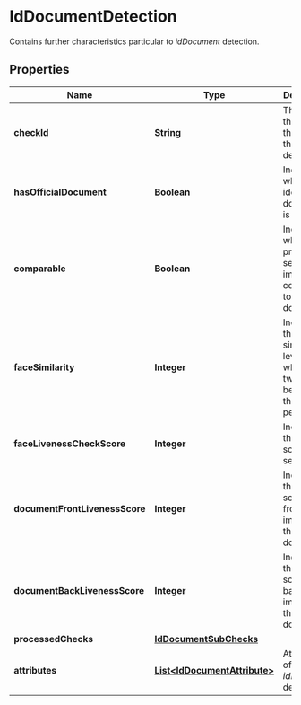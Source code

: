 

# IdDocumentDetection

Contains further characteristics particular to _idDocument_ detection.

## Properties

| Name | Type | Description | Notes |
|------------ | ------------- | ------------- | -------------|
|**checkId** | **String** | The id of the check that lead to the detection |  [optional] |
|**hasOfficialDocument** | **Boolean** | Indicates whether the identified document is official |  [optional] |
|**comparable** | **Boolean** | Indicates whether the provided selfie-image is comparable to the document |  [optional] |
|**faceSimilarity** | **Integer** | Indicates the similarity-level of whether two faces belong to the same person |  [optional] |
|**faceLivenessCheckScore** | **Integer** | Indicates the liveness score of the selfie image |  [optional] |
|**documentFrontLivenessScore** | **Integer** | Indicates the liveness score of the front side image of the document |  [optional] |
|**documentBackLivenessScore** | **Integer** | Indicates the liveness score of the back side image of the document |  [optional] |
|**processedChecks** | [**IdDocumentSubChecks**](IdDocumentSubChecks.md) |  |  [optional] |
|**attributes** | [**List&lt;IdDocumentAttribute&gt;**](IdDocumentAttribute.md) | Attributes of the _idDocument_ detection. |  [optional] |



